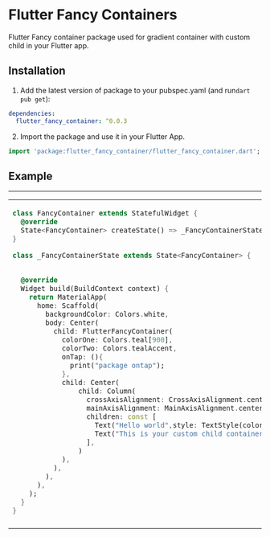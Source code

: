 
# Flutter Fancy Containers

Flutter Fancy container package used for gradient container with custom child in your Flutter app.

## Installation

1. Add the latest version of package to your pubspec.yaml (and run`dart pub get`):
```yaml
dependencies:
  flutter_fancy_container: ^0.0.3
```
2. Import the package and use it in your Flutter App.
```dart
import 'package:flutter_fancy_container/flutter_fancy_container.dart';
```

## Example

<hr>

<table>
<tr>
<td>

```dart
class FancyContainer extends StatefulWidget {
  @override
  State<FancyContainer> createState() => _FancyContainerState();
}

class _FancyContainerState extends State<FancyContainer> {


  @override
  Widget build(BuildContext context) {
    return MaterialApp(
      home: Scaffold(
        backgroundColor: Colors.white,
        body: Center(
          child: FlutterFancyContainer(
            colorOne: Colors.teal[900],
            colorTwo: Colors.tealAccent,
            onTap: (){
              print("package ontap");
            },
            child: Center(
                child: Column(
                  crossAxisAlignment: CrossAxisAlignment.center,
                  mainAxisAlignment: MainAxisAlignment.center,
                  children: const [
                    Text("Hello world",style: TextStyle(color: Colors.white,fontSize: 20),),
                    Text("This is your custom child container",style: TextStyle(color: Colors.white,fontSize: 14),),
                  ],
                )
            ),
          ),
        ),
      ),
    );
  }
}
```

</td>

</tr>
<td>
<img  src="https://user-images.githubusercontent.com/94171551/228188547-947c1646-06d1-4df8-9368-3ad6a90ed66d.jpg"  alt="">
</td>
</table>